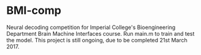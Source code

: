 # BMI-comp

Neural decoding competition for Imperial College's Bioengineering Department Brain Machine Interfaces course.
Run main.m to train and test the model. This project is still ongoing, due to be completed 21st March 2017.
